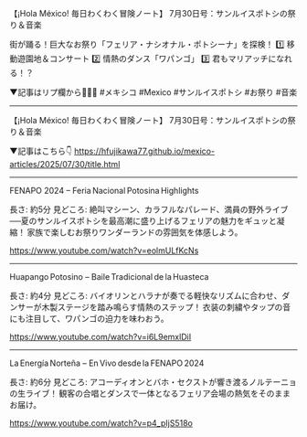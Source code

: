 【¡Hola México! 毎日わくわく冒険ノート】
7月30日号：サンルイスポトシの祭り＆音楽

街が踊る！巨大なお祭り「フェリア・ナシオナル・ポトシーナ」を探検！
1️⃣ 移動遊園地＆コンサート
2️⃣ 情熱のダンス「ワパンゴ」
3️⃣ 君もマリアッチになれる！？

▼記事はリプ欄から🎺💃🎡
#メキシコ #Mexico #サンルイスポトシ #お祭り #音楽

---

【¡Hola México! 毎日わくわく冒険ノート】
7月30日号：サンルイスポトシの祭り＆音楽

▼記事はこちら👇
https://hfujikawa77.github.io/mexico-articles/2025/07/30/title.html

---

FENAPO 2024 – Feria Nacional Potosina Highlights

長さ: 約5分
見どころ: 絶叫マシーン、カラフルなパレード、満員の野外ライブ──夏のサンルイスポトシを最高潮に盛り上げるフェリアの魅力をギュッと凝縮！ 家族で楽しむお祭りワンダーランドの雰囲気を体感しよう。

https://www.youtube.com/watch?v=eolmULfKcNs

---

Huapango Potosino – Baile Tradicional de la Huasteca

長さ: 約4分
見どころ: バイオリンとハラナが奏でる軽快なリズムに合わせ、ダンサーが木製ステージを踏み鳴らす情熱のステップ！ 衣装の刺繍やタップの音にも注目して、ワパンゴの迫力を味わおう。

https://www.youtube.com/watch?v=i6L9emxlDiI

---

La Energía Norteña – En Vivo desde la FENAPO 2024

長さ: 約6分
見どころ: アコーディオンとバホ・セクストが響き渡るノルテーニョの生ライブ！ 観客の合唱とダンスで一体となるフェリア会場の熱気をそのままお届け。

https://www.youtube.com/watch?v=p4_pIjS518o
